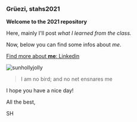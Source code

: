 ### Grüezi, stahs2021

**Welcome to the 2021 <Statistical Analysis of High-Throughput Genomic and Transcriptomic Data> repository**

Here, mainly I'll post _what I learned from the class._

Now, below you can find some infos about _me_. 


[Find more about **me**: Linkedin](https://www.linkedin.com/in/sunho-kim-1a942b166/)
  
![sunhollyjolly](https://user-images.githubusercontent.com/47406799/135354193-88afef91-9d59-4352-8f2b-f54eb2170ddb.JPG)

  >I am no bird; and no net ensnares me
  
I hope you have a nice day!

  
All the best,
  

SH
